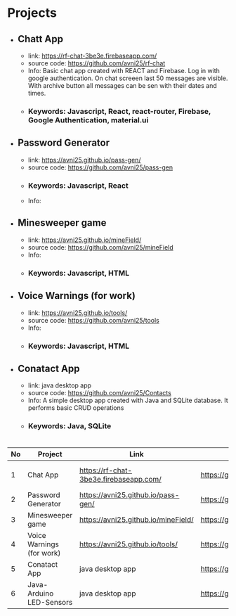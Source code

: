 


# Projects

* ## Chatt App
  * link: https://rf-chat-3be3e.firebaseapp.com/
  * source code: https://github.com/avni25/rf-chat
  * Info: Basic chat app created with REACT and Firebase. Log in with google authentication. On chat screeen last 50 messages are visible. 
  With archive button all messages can be sen with their dates and times.
  * ### Keywords:  Javascript, **React**, react-router, Firebase, Google Authentication, material.ui  
 
 * ## Password Generator
     * link: https://avni25.github.io/pass-gen/     
     * source code: https://github.com/avni25/pass-gen
     * ### Keywords: Javascript, React
     * Info: 
 
  * ## Minesweeper game
     * link: https://avni25.github.io/mineField/     
     * source code: https://github.com/avni25/mineField
     * Info: 
     * ### Keywords: Javascript, HTML
     

 * ## Voice Warnings (for work)
     * link: https://avni25.github.io/tools/
     * source code: https://github.com/avni25/tools
     * Info:
     * ### Keywords: Javascript, HTML
     

 * ## Conatact App 
     * link: java desktop app
     * source code: https://github.com/avni25/Contacts
     * Info: A simple desktop app created with Java and SQLite database. It performs basic CRUD operations 
     * ### Keywords: Java, SQLite
    
#

| No | Project   | Link           | Source Code   | Info|
|--- | --------  | -------------- |-------------- | ----|
| 1  | Chat App |  https://rf-chat-3be3e.firebaseapp.com/ | https://github.com/avni25/rf-chat | Javascript, React, Firebase|
| 2  | Password Generator | https://avni25.github.io/pass-gen/ | https://github.com/avni25/pass-gen | Javascript, React|
| 3  | Minesweeper game | https://avni25.github.io/mineField/ | https://github.com/avni25/mineField | Javascript, HTML, CSS|
| 4  | Voice Warnings (for work) | https://avni25.github.io/tools/ | https://github.com/avni25/tools | Javascript, HTML, CSS|
| 5  | Conatact App | java desktop app | https://github.com/avni25/Contacts | Java, SQLite|
| 6  | Java-Arduino LED-Sensors | java desktop app | https://github.com/avni25/arduinoJavaSerialCom | Java, JSerialCom, JFreeChart|

<!--
**avni25/avni25** is a ✨ _special_ ✨ repository because its `README.md` (this file) appears on your GitHub profile.

Here are some ideas to get you started:

- 🔭 I’m currently working on ...
- 🌱 I’m currently learning ...
- 👯 I’m looking to collaborate on ...
- 🤔 I’m looking for help with ...
- 💬 Ask me about ...
- 📫 How to reach me: ...
- 😄 Pronouns: ...
- ⚡ Fun fact: ...
-->
